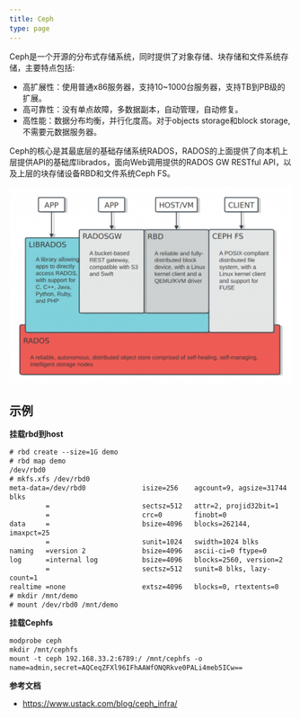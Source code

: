 ```yaml
---
title: Ceph
type: page
---
```


Ceph是一个开源的分布式存储系统，同时提供了对象存储、块存储和文件系统存储，主要特点包括:

* 高扩展性：使用普通x86服务器，支持10~1000台服务器，支持TB到PB级的扩展。
* 高可靠性：没有单点故障，多数据副本，自动管理，自动修复。
* 高性能：数据分布均衡，并行化度高。对于objects storage和block storage,不需要元数据服务器。

Ceph的核心是其最底层的基础存储系统RADOS，RADOS的上面提供了向本机上层提供API的基础库librados，面向Web调用提供的RADOS GW RESTful API，以及上层的块存储设备RBD和文件系统Ceph FS。

![](media/14759097885462.png)

## 示例

**挂载rbd到host**

```
# rbd create --size=1G demo
# rbd map demo
/dev/rbd0
# mkfs.xfs /dev/rbd0
meta-data=/dev/rbd0              isize=256    agcount=9, agsize=31744 blks
         =                       sectsz=512   attr=2, projid32bit=1
         =                       crc=0        finobt=0
data     =                       bsize=4096   blocks=262144, imaxpct=25
         =                       sunit=1024   swidth=1024 blks
naming   =version 2              bsize=4096   ascii-ci=0 ftype=0
log      =internal log           bsize=4096   blocks=2560, version=2
         =                       sectsz=512   sunit=8 blks, lazy-count=1
realtime =none                   extsz=4096   blocks=0, rtextents=0
# mkdir /mnt/demo
# mount /dev/rbd0 /mnt/demo
```

**挂载Cephfs**

```
modprobe ceph
mkdir /mnt/cephfs
mount -t ceph 192.168.33.2:6789:/ /mnt/cephfs -o name=admin,secret=AQCeqZFXl96IFhAAWfONQRkve0PALi4meb5ICw==
```


**参考文档**

- <https://www.ustack.com/blog/ceph_infra/>
